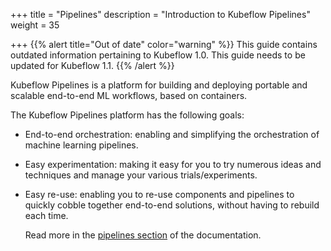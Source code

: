 +++
title = "Pipelines"
description = "Introduction to Kubeflow Pipelines"
weight = 35
                    
+++
{{% alert title="Out of date" color="warning" %}}
This guide contains outdated information pertaining to Kubeflow 1.0. This guide
needs to be updated for Kubeflow 1.1.
{{% /alert %}}

Kubeflow Pipelines is a platform for building and deploying portable and
scalable end-to-end ML workflows, based on containers.

The Kubeflow Pipelines platform has the following goals:

* End-to-end orchestration: enabling and simplifying the orchestration of
  machine learning pipelines.
* Easy experimentation: making it easy for you to try numerous ideas and 
  techniques and manage your various trials/experiments.
* Easy re-use: enabling you to re-use components and pipelines to quickly 
  cobble together end-to-end solutions, without having to rebuild each time.

  Read more in the 
  [pipelines section](/docs/pipelines/pipelines-overview)
  of the documentation.